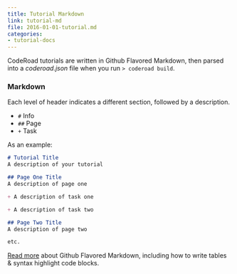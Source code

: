 ```yaml
---
title: Tutorial Markdown
link: tutorial-md
file: 2016-01-01-tutorial.md
categories:
- tutorial-docs
---
```


CodeRoad tutorials are written in Github Flavored Markdown, then parsed into a *coderoad.json* file when you run `> coderoad build`.

### Markdown

Each level of header indicates a different section, followed by a description.

* `#`   Info
* `##` Page
* `+`   Task

As an example:

```markdown
# Tutorial Title
A description of your tutorial

## Page One Title
A description of page one

+ A description of task one

+ A description of task two

## Page Two Title
A description of page two

etc.
```

[Read more](https://help.github.com/articles/working-with-advanced-formatting/) about Github Flavored Markdown, including how to write tables & syntax highlight code blocks.
